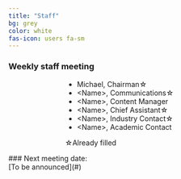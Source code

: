 ```yaml
---
title: "Staff"
bg: grey
color: white
fas-icon: users fa-sm
---
```


### Weekly staff meeting
<div>
    <div style='width: 20em; margin-left: auto; margin-right: auto;'>
        <ul>
            <li>Michael, Chairman&star;</li>
            <li>&lt;Name&gt;, Communications&star;</li>
            <li>&lt;Name&gt;, Content Manager</li>
            <li>&lt;Name&gt;, Chief Assistant&star;</li>
            <li>&lt;Name&gt;, Industry Contact&star;</li>
            <li>&lt;Name&gt;, Academic Contact</li>
        </ul>
        <p>&star;Already filled</p>
    </div>
</div>
### Next meeting date:<br />[To be announced](#)
